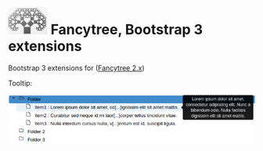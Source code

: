 # ![logo](doc/logo.png?raw=true) Fancytree, Bootstrap 3 extensions

Bootstrap 3 extensions for  ([Fancytree 2.x](https://github.com/mar10/fancytree))

Tooltip:

![sample](doc/fancytree-bsextension-tooltip.jpg?raw=true)
